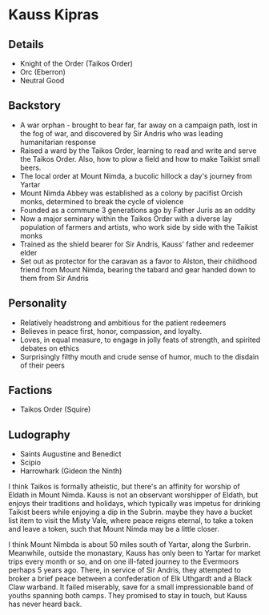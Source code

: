# Kauss Kipras

## Details
- Knight of the Order (Taikos Order)
- Orc (Eberron)
- Neutral Good

## Backstory
- A war orphan - brought to bear far, far away on a campaign path, lost in the fog of war, and discovered by Sir Andris who was leading humanitarian response
- Raised a ward by the Taikos Order, learning to read and write and serve the Taikos Order. Also, how to plow a field and how to make Taikist small beers.
- The local order at Mount Nimda, a bucolic hillock a day's journey from Yartar
- Mount Nimda Abbey was established as a colony by pacifist Orcish monks, determined to break the cycle of violence
- Founded as a commune 3 generations ago by Father Juris as an oddity
- Now a major seminary within the Taikos Order with a diverse lay population of farmers and artists, who work side by side with the Taikist monks
- Trained as the shield bearer for Sir Andris, Kauss' father and redeemer elder
- Set out as protector for the caravan as a favor to Alston, their childhood friend from Mount Nimda, bearing the tabard and gear handed down to them from Sir Andris

## Personality
- Relatively headstrong and ambitious for the patient redeemers
- Believes in peace first, honor, compassion, and loyalty.
- Loves, in equal measure, to engage in jolly feats of strength, and spirited debates on ethics
- Surprisingly filthy mouth and crude sense of humor, much to the disdain of their peers

## Factions
- Taikos Order (Squire)

## Ludography
- Saints Augustine and Benedict
- Scipio
- Harrowhark (Gideon the Ninth)

I think Taikos is formally atheistic, but there's an affinity for worship of Eldath in Mount Nimda. Kauss is not an observant worshipper of Eldath, but enjoys their traditions and holidays, which typically was impetus for drinking Taikist beers while enjoying a dip in the Subrin.
maybe they have a bucket list item to visit the Misty Vale, where peace reigns eternal, to take a token and leave a token, such that Mount Nimda may be a little closer.

I think Mount Nimbda is about 50 miles south of Yartar, along the Surbrin. 
Meanwhile, outside the monastary, Kauss has only been to Yartar for market trips every month or so, and on one ill-fated journey to the Evermoors perhaps 5 years ago. There, in service of Sir Andris, they attempted to broker a brief peace between a confederation of Elk Uthgardt and a Black Claw warband. It failed miserably, save for a small impressionable band of youths spanning both camps. They promised to stay in touch, but Kauss has never heard back.